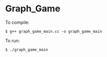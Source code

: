 # Graph_Game

To compile:
```shell
$ g++ graph_game_main.cc -o graph_game_main
```

To run:
```shell
$ ./graph_game_main
```
